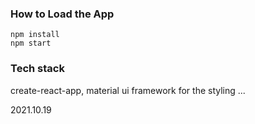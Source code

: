 ### How to Load the App
```
npm install
npm start
```
### Tech stack
create-react-app,
material ui framework for the styling
...

2021.10.19